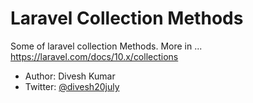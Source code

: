 # Laravel Collection Methods

Some of laravel collection Methods. More in ...
https://laravel.com/docs/10.x/collections


* Author: Divesh Kumar
* Twitter: [@divesh20july](https://twitter.com/divesh20july)